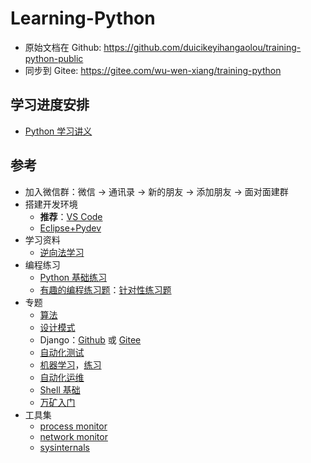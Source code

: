 # Learning-Python

- 原始文档在 Github: <https://github.com/duicikeyihangaolou/training-python-public>
- 同步到 Gitee: <https://gitee.com/wu-wen-xiang/training-python>

## 学习进度安排

- [Python 学习讲义](doc/we-know-python.md)

## 参考

- 加入微信群：微信 -> 通讯录 -> 新的朋友 -> 添加朋友 -> 面对面建群
- 搭建开发环境
  - **推荐**：[VS Code](doc/Installation-VSCode.md)
  - [Eclipse+Pydev](doc/Installation-Eclipse-Pydev.md)
- 学习资料
  - [逆向法学习](http://blog.wuwenxiang.net/Python-Questions)
- 编程练习
  - [Python 基础练习](doc/python-exec-public.py)
  - [有趣的编程练习题](http://blog.wuwenxiang.net/Python-Interesting-Programming)：[针对性练习题](doc/python-exec.py)
- 专题
  - [算法](doc/algorithms.md)
  - [设计模式](http://blog.wuwenxiang.net/Design-Pattern)
  - Django：[Github](https://github.com/duicikeyihangaolou/Training-Django-Public) 或
    [Gitee](https://gitee.com/wu-wen-xiang/training-django)
  - [自动化测试](doc/autotest.md)
  - [机器学习](http://blog.wuwenxiang.net/Machine-Learning)，[练习](src/data-analysis)
  - [自动化运维](doc/automation.md)
  - [Shell 基础](doc/shell-quick-start.md)
  - [万矿入门](http://blog.wuwenxiang.net/WindQuant)
- 工具集
  - [process monitor](https://docs.microsoft.com/en-us/sysinternals/downloads/procmon)
  - [network monitor](https://www.microsoft.com/en-us/download/4865)
  - [sysinternals](https://docs.microsoft.com/zh-cn/sysinternals/)
